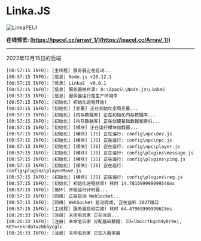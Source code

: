 # Linka.JS

![LinkaPEUI](https://ipacel.top/api/v3/file/get/8204/LinkaC%E7%A7%BB%E5%8A%A8%E7%AB%AF%E6%8C%89%E9%94%AE.png?sign=I2YsF73tlbZQkkQXJ6Ch9bHqHVqTT_cv9-oY_kVIskM%3D%3A0)

**在线预览: [https://ipacel.cc/array/_1/](https://ipacel.cc/Array/_1/)**  

---


2022年12月15日的后端
```
[00:57:15 INFO]: [主线程] 服务器正在启动...
[00:57:15 INFO]: [信息] Node.js v18.12.1
[00:57:15 INFO]: [信息] LinkaS  v0.0.1
[00:57:15 INFO]: [信息] 服务器根目录: D:\IpacEL\Node.js\LinkaS
[00:57:15 INFO]: [信息] 服务器运行在生产环境中
[00:57:15 INFO]: [初始化] 初始化进程开始!
[00:57:15 INFO]: [初始化] [变量] 正在初始化全局变量...
[00:57:15 INFO]: [初始化] [内存数据库] 正在初始化内存数据库...
[00:57:15 INFO]: [初始化] [内存数据库] 正在创建基础数据和索引...
[00:57:15 INFO]: [初始化] [模块] 正在运行模块加载器...
[00:57:15 INFO]: [初始化] [模块] [JS] 正在运行: config\npc\dev.js
[00:57:15 INFO]: [初始化] [模块] [JS] 正在运行: config\npc\npc.js
[00:57:15 INFO]: [初始化] [模块] [JS] 正在运行: config\npc\player.js
[00:57:15 INFO]: [初始化] [模块] [JS] 正在运行: config\plugins\message.js
[00:57:15 INFO]: [初始化] [模块] [JS] 正在运行: config\plugins\ping.js
[00:57:15 INFO]: [初始化] [模块] [JS] 正在运行: config\plugins\playerMove.js
[00:57:15 INFO]: [初始化] [模块] [JS] 正在运行: config\plugins\reg.js
[00:57:15 INFO]: [初始化] 初始化进程结束! 耗时 14.781699999999546ms
[00:57:15 INFO]: [循环] 开始运行计时器...
[00:57:15 INFO]: [网络] 正在启动 WebSocket...
[00:57:15 INFO]: [网络] WebSocket 启动完成, 正在监听 2027端口
[00:57:15 INFO]: [主线程] 服务器启动完成! 耗时 64.47969999999623ms
[08:26:33 INFO]: [注册] 未命名玩家 正在注册...
[08:26:33 INFO]: [注册] 未命名玩家 分配基础数据: ID=lbocctkgotdy0r9ej, KEY=rekrdotwz0bhycglc
[08:26:33 INFO]: [注册] 未命名玩家 已加入服务器
```
